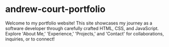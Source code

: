 # andrew-court-portfolio
Welcome to my portfolio website! This site showcases my journey as a software developer through carefully crafted HTML, CSS, and JavaScript. Explore 'About Me,' 'Experience,' 'Projects,' and 'Contact' for collaborations, inquiries, or to connect!
